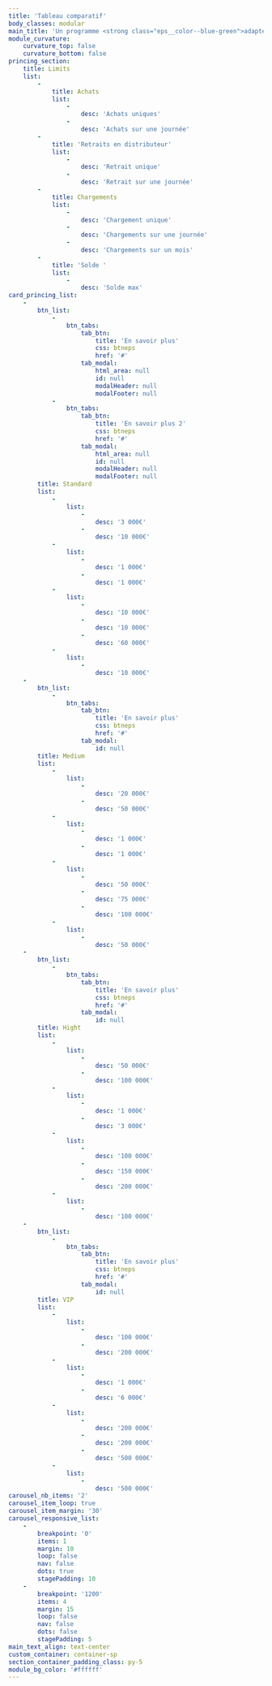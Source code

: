 ```yaml
---
title: 'Tableau comparatif'
body_classes: modular
main_title: 'Un programme <strong class="eps__color--blue-green">adapté à vos besoins</strong>'
module_curvature:
    curvature_top: false
    curvature_bottom: false
princing_section:
    title: Limits
    list:
        -
            title: Achats
            list:
                -
                    desc: 'Achats uniques'
                -
                    desc: 'Achats sur une journée'
        -
            title: 'Retraits en distributeur'
            list:
                -
                    desc: 'Retrait unique'
                -
                    desc: 'Retrait sur une journée'
        -
            title: Chargements
            list:
                -
                    desc: 'Chargement unique'
                -
                    desc: 'Chargements sur une journée'
                -
                    desc: 'Chargements sur un mois'
        -
            title: 'Solde '
            list:
                -
                    desc: 'Solde max'
card_princing_list:
    -
        btn_list:
            -
                btn_tabs:
                    tab_btn:
                        title: 'En savoir plus'
                        css: btneps
                        href: '#'
                    tab_modal:
                        html_area: null
                        id: null
                        modalHeader: null
                        modalFooter: null
            -
                btn_tabs:
                    tab_btn:
                        title: 'En savoir plus 2'
                        css: btneps
                        href: '#'
                    tab_modal:
                        html_area: null
                        id: null
                        modalHeader: null
                        modalFooter: null
        title: Standard
        list:
            -
                list:
                    -
                        desc: '3 000€'
                    -
                        desc: '10 000€'
            -
                list:
                    -
                        desc: '1 000€'
                    -
                        desc: '1 000€'
            -
                list:
                    -
                        desc: '10 000€'
                    -
                        desc: '10 000€'
                    -
                        desc: '60 000€'
            -
                list:
                    -
                        desc: '10 000€'
    -
        btn_list:
            -
                btn_tabs:
                    tab_btn:
                        title: 'En savoir plus'
                        css: btneps
                        href: '#'
                    tab_modal:
                        id: null
        title: Medium
        list:
            -
                list:
                    -
                        desc: '20 000€'
                    -
                        desc: '50 000€'
            -
                list:
                    -
                        desc: '1 000€'
                    -
                        desc: '1 000€'
            -
                list:
                    -
                        desc: '50 000€'
                    -
                        desc: '75 000€'
                    -
                        desc: '100 000€'
            -
                list:
                    -
                        desc: '50 000€'
    -
        btn_list:
            -
                btn_tabs:
                    tab_btn:
                        title: 'En savoir plus'
                        css: btneps
                        href: '#'
                    tab_modal:
                        id: null
        title: Hight
        list:
            -
                list:
                    -
                        desc: '50 000€'
                    -
                        desc: '100 000€'
            -
                list:
                    -
                        desc: '1 000€'
                    -
                        desc: '3 000€'
            -
                list:
                    -
                        desc: '100 000€'
                    -
                        desc: '150 000€'
                    -
                        desc: '200 000€'
            -
                list:
                    -
                        desc: '100 000€'
    -
        btn_list:
            -
                btn_tabs:
                    tab_btn:
                        title: 'En savoir plus'
                        css: btneps
                        href: '#'
                    tab_modal:
                        id: null
        title: VIP
        list:
            -
                list:
                    -
                        desc: '100 000€'
                    -
                        desc: '200 000€'
            -
                list:
                    -
                        desc: '1 000€'
                    -
                        desc: '6 000€'
            -
                list:
                    -
                        desc: '200 000€'
                    -
                        desc: '200 000€'
                    -
                        desc: '500 000€'
            -
                list:
                    -
                        desc: '500 000€'
carousel_nb_items: '2'
carousel_item_loop: true
carousel_item_margin: '30'
carousel_responsive_list:
    -
        breakpoint: '0'
        items: 1
        margin: 10
        loop: false
        nav: false
        dots: true
        stagePadding: 10
    -
        breakpoint: '1200'
        items: 4
        margin: 15
        loop: false
        nav: false
        dots: false
        stagePadding: 5
main_text_align: text-center
custom_container: container-sp
section_container_padding_class: py-5
module_bg_color: '#ffffff'
---
```


